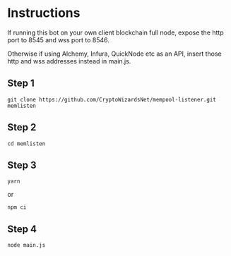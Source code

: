 # Instructions

If running this bot on your own client blockchain full node, expose the http port to 8545 and wss port to 8546.

Otherwise if using Alchemy, Infura, QuickNode etc as an API, insert those http and wss addresses instead in main.js.

## Step 1

```shell
git clone https://github.com/CryptoWizardsNet/mempool-listener.git memlisten
```

## Step 2

```shell
cd memlisten
```

## Step 3

```shell
yarn
```

or

```shell
npm ci
```

## Step 4

```shell
node main.js
```
